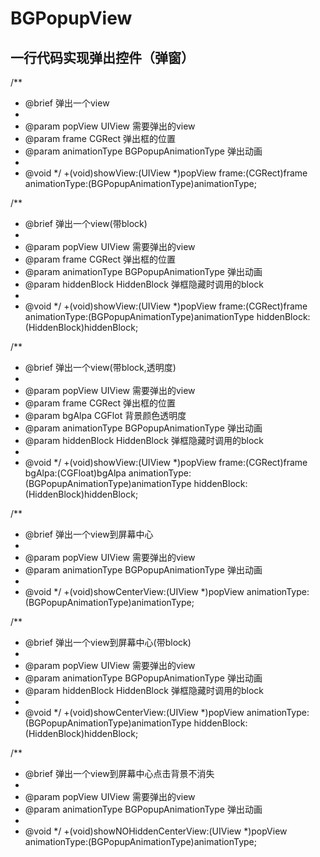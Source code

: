 # BGPopupView
## 一行代码实现弹出控件（弹窗）

/**
* @brief 弹出一个view
*
* @param  popView           UIView                需要弹出的view
* @param  frame             CGRect                弹出框的位置
* @param  animationType     BGPopupAnimationType  弹出动画
*
* @void
*/
+(void)showView:(UIView *)popView frame:(CGRect)frame animationType:(BGPopupAnimationType)animationType;

/**
* @brief 弹出一个view(带block)
*
* @param  popView           UIView                需要弹出的view
* @param  frame             CGRect                弹出框的位置
* @param  animationType     BGPopupAnimationType  弹出动画
* @param  hiddenBlock       HiddenBlock           弹框隐藏时调用的block
*
* @void
*/
+(void)showView:(UIView *)popView frame:(CGRect)frame animationType:(BGPopupAnimationType)animationType hiddenBlock:(HiddenBlock)hiddenBlock;

/**
* @brief 弹出一个view(带block,透明度)
*
* @param  popView           UIView                需要弹出的view
* @param  frame             CGRect                弹出框的位置
* @param  bgAlpa            CGFlot                背景颜色透明度
* @param  animationType     BGPopupAnimationType  弹出动画
* @param  hiddenBlock       HiddenBlock           弹框隐藏时调用的block
*
* @void
*/
+(void)showView:(UIView *)popView frame:(CGRect)frame bgAlpa:(CGFloat)bgAlpa animationType:(BGPopupAnimationType)animationType hiddenBlock:(HiddenBlock)hiddenBlock;


/**
* @brief 弹出一个view到屏幕中心
*
* @param  popView           UIView                需要弹出的view
* @param  animationType     BGPopupAnimationType  弹出动画
*
* @void
*/
+(void)showCenterView:(UIView *)popView animationType:(BGPopupAnimationType)animationType;



/**
* @brief 弹出一个view到屏幕中心(带block)
*
* @param  popView           UIView                需要弹出的view
* @param  animationType     BGPopupAnimationType  弹出动画
* @param  hiddenBlock       HiddenBlock           弹框隐藏时调用的block
*
* @void
*/
+(void)showCenterView:(UIView *)popView animationType:(BGPopupAnimationType)animationType hiddenBlock:(HiddenBlock)hiddenBlock;



/**
* @brief 弹出一个view到屏幕中心点击背景不消失
*
* @param  popView           UIView                需要弹出的view
* @param  animationType     BGPopupAnimationType  弹出动画
*
* @void
*/
+(void)showNOHiddenCenterView:(UIView *)popView animationType:(BGPopupAnimationType)animationType;


